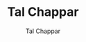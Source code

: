 ---
layout: blog_by_tag
tag: Tal Chappar
title: Tal Chappar
subtitle: Tal Chappar
permalink: tags/Tal Chappar/
header-img: "img/2015-02-14/tal_chapar1.jpg"

---